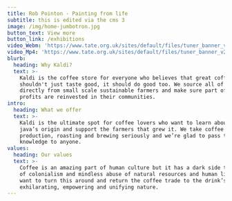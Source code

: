 ```yaml
---
title: Rob Pointon - Painting from life
subtitle: this is edited via the cms 3
image: /img/home-jumbotron.jpg
button_text: View more
button_link: /exhibitions
video_Webm: 'https://www.tate.org.uk/sites/default/files/tuner_banner_v2.webm'
video_Mp4: 'https://www.tate.org.uk/sites/default/files/tuner_banner_v2.mv4'
blurb:
  heading: Why Kaldi?
  text: >-
    Kaldi is the coffee store for everyone who believes that great coffee
    shouldn't just taste good, it should do good too. We source all of our beans
    directly from small scale sustainable farmers and make sure part of the
    profits are reinvested in their communities.
intro:
  heading: What we offer
  text: >-
    Kaldi is the ultimate spot for coffee lovers who want to learn about their
    java’s origin and support the farmers that grew it. We take coffee
    production, roasting and brewing seriously and we’re glad to pass that
    knowledge to anyone.
values:
  heading: Our values
  text: >-
    Coffee is an amazing part of human culture but it has a dark side too – one
    of colonialism and mindless abuse of natural resources and human lives. We
    want to turn this around and return the coffee trade to the drink’s
    exhilarating, empowering and unifying nature.
---
```


